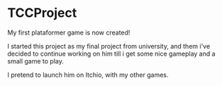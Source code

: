 # TCCProject

My first plataformer game is now created! 

I started this project as my final project from university, and them i've decided to continue working on him till i get some nice gameplay and a small game to play. 

I pretend to launch him on Itchio, with my other games. 
